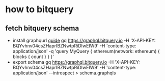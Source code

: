 # how to bitquery

## fetch bitquery schema

* install graphqurl [guide](https://github.com/hasura/graphqurl#steps-to-install-cli)
    gq https://graphql.bitquery.io -H 'X-API-KEY: BQYvhnv04csZHaprIBZNwtpRiDIwEIW9' -H 'content-type: application/json' -q 'query MyQuery { ethereum(network: ethereum) { blocks { count } } }'
* export schema
    gq https://graphql.bitquery.io -H 'X-API-KEY: BQYvhnv04csZHaprIBZNwtpRiDIwEIW9' -H 'content-type: application/json' --introspect > schema.graphqls